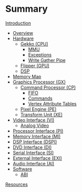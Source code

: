 # Summary

[Introduction](introduction.md)

- [Overview](overview.md)
- [Hardware](hardware.md)
  - [Gekko (CPU)](hw/gekko.md)
    - [MMU](hw/cpu/mmu.md)
    - [Exceptions](hw/cpu/exceptions.md)
    - [Write Gather Pipe](hw/cpu/wpar.md)
  - [Flipper (GPU)](hw/flipper.md)
  - [DSP](hw/dsp.md)
- [Memory Map](memory-map.md)
- [Graphics Processor (GX)](graphics-processor.md)
  - [Command Processor (CP)](gx/command-processor.md)
    - [FIFO](gx/cp/fifo.md)
    - [Commands](gx/cp/commands.md)
    - [Vertex Attribute Tables](gx/vat.md)
  - [Pixel Engine (PE)](gx/pixel-engine.md)
  - [Transform Unit (XE)](gx/transform-unit.md)
- [Video Interface (VI)](video-interface.md)
  - [Analog Video](vi/analog-video.md)
- [Processor Interface (PI)](processor-interface.md)
- [Memory Interface (MI)]()
- [DSP Interface (DSPI)](dsp-interface.md)
- [DVD Interface (DI)]()
- [Serial Interface (SI)]()
- [External Interface (EXI)]()
- [Audio Interface (AI)]()
- [Software]()
  - [ABI](software/abi.md)

[Resources](resources.md)

